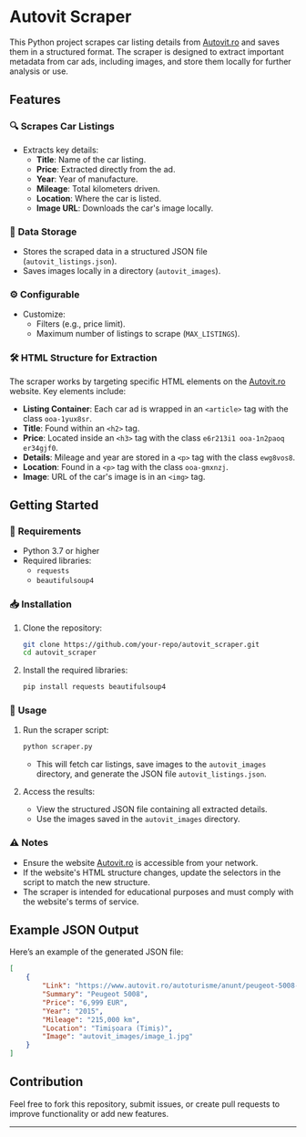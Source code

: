 # Autovit Scraper

This Python project scrapes car listing details from [Autovit.ro](https://www.autovit.ro) and saves them in a structured format. The scraper is designed to extract important metadata from car ads, including images, and store them locally for further analysis or use.

## Features

### 🔍 **Scrapes Car Listings**
- Extracts key details:
  - **Title**: Name of the car listing.
  - **Price**: Extracted directly from the ad.
  - **Year**: Year of manufacture.
  - **Mileage**: Total kilometers driven.
  - **Location**: Where the car is listed.
  - **Image URL**: Downloads the car's image locally.

### 📂 **Data Storage**
- Stores the scraped data in a structured JSON file (`autovit_listings.json`).
- Saves images locally in a directory (`autovit_images`).

### ⚙️ **Configurable**
- Customize:
  - Filters (e.g., price limit).
  - Maximum number of listings to scrape (`MAX_LISTINGS`).

### 🛠 **HTML Structure for Extraction**
The scraper works by targeting specific HTML elements on the [Autovit.ro](https://www.autovit.ro) website. Key elements include:
- **Listing Container**: Each car ad is wrapped in an `<article>` tag with the class `ooa-1yux8sr`.
- **Title**: Found within an `<h2>` tag.
- **Price**: Located inside an `<h3>` tag with the class `e6r213i1 ooa-1n2paoq er34gjf0`.
- **Details**: Mileage and year are stored in a `<p>` tag with the class `ewg8vos8`.
- **Location**: Found in a `<p>` tag with the class `ooa-gmxnzj`.
- **Image**: URL of the car's image is in an `<img>` tag.

## Getting Started

### 🧰 **Requirements**
- Python 3.7 or higher
- Required libraries:
  - `requests`
  - `beautifulsoup4`

### 📥 **Installation**
1. Clone the repository:
   ```bash
   git clone https://github.com/your-repo/autovit_scraper.git
   cd autovit_scraper
   ```
2. Install the required libraries:
   ```bash
   pip install requests beautifulsoup4
   ```

### 🚀 **Usage**
1. Run the scraper script:
   ```bash
   python scraper.py
   ```
   - This will fetch car listings, save images to the `autovit_images` directory, and generate the JSON file `autovit_listings.json`.

2. Access the results:
   - View the structured JSON file containing all extracted details.
   - Use the images saved in the `autovit_images` directory.

### ⚠️ **Notes**
- Ensure the website [Autovit.ro](https://www.autovit.ro) is accessible from your network.
- If the website's HTML structure changes, update the selectors in the script to match the new structure.
- The scraper is intended for educational purposes and must comply with the website's terms of service.

## Example JSON Output
Here’s an example of the generated JSON file:

```json
[
    {
        "Link": "https://www.autovit.ro/autoturisme/anunt/peugeot-5008-ID7HuVH7.html",
        "Summary": "Peugeot 5008",
        "Price": "6,999 EUR",
        "Year": "2015",
        "Mileage": "215,000 km",
        "Location": "Timișoara (Timiș)",
        "Image": "autovit_images/image_1.jpg"
    }
]
```

## Contribution
Feel free to fork this repository, submit issues, or create pull requests to improve functionality or add new features.

---
